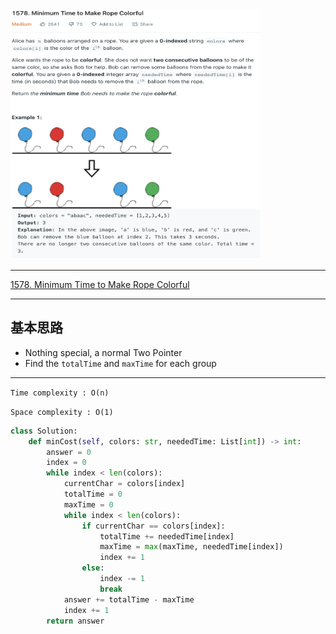 <img src="2022-11-11-00-28-14.png" width="400" height="400"/>

___
[1578. Minimum Time to Make Rope Colorful](https://leetcode.com/problems/minimum-time-to-make-rope-colorful/)
___


## 基本思路
* Nothing special, a normal Two Pointer
* Find the `totalTime` and `maxTime` for each group

___

`Time complexity : O(n)`

`Space complexity : O(1)`
```python
class Solution:
    def minCost(self, colors: str, neededTime: List[int]) -> int:
        answer = 0
        index = 0
        while index < len(colors):
            currentChar = colors[index]
            totalTime = 0
            maxTime = 0
            while index < len(colors):
                if currentChar == colors[index]:
                    totalTime += neededTime[index]
                    maxTime = max(maxTime, neededTime[index])
                    index += 1
                else:
                    index -= 1
                    break
            answer += totalTime - maxTime
            index += 1
        return answer
```